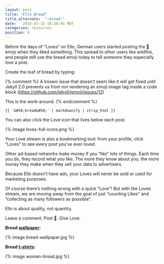 ```yaml
---
layout: post
title: "Ello Bread"
title_alternate:  ":bread:"
date:   2015-07-15 10:30:45 MDT
categories: resources
position: 9
---
```

Before the days of “Loves” on Ello, German users started posting the :bread: emoji when they liked something. This spread to other users like wildfire, and people still use the bread emoji today to tell someone they especially love a post.

Create the loaf of bread by typing:

{% comment %}
A known issue that doesn’t seem like it will get fixed until Jekyll 2.0
prevents us from _not_ rendering an emoji image tag inside a code block
(https://github.com/jekyll/jemoji/issues/12)

This is the work-around.
{% endcomment %}

`{{ '&#58;bread&#58;' | markdownify | strip_html }}`

You can also click the Love icon that lives below each post.

{% image loves-full-icons.png %}

Your Love stream is also a bookmarking tool: from your profile, click “Loves” to see every post you’ve ever loved.

Other ad-based networks make money if you “like” lots of things. Each time you do, they record what you like. The more they know about you, the more money they make when they sell your data to advertisers.

Because Ello doesn’t have ads, your Loves will never be sold or used for marketing purposes.

Of course there’s nothing wrong with a quick “Love”! But with the Loves stream, we are moving away from the goal of just “counting Likes” and “collecting as many followers as possible”.

Ello is about quality, not quantity.

Leave a comment. Post :bread:. Give Love.

**Bread [wallpaper](/wtf/resources/wallpapers/):**

{% image bread-wallpaper.jpg %}

**Bread [t-shirts](http://ello.threadless.com/#/product/bread/mens):**

{% image woman-bread.jpg %}
